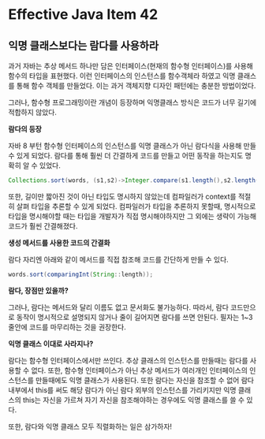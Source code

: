 # Effective Java Item 42

## **익명 클래스보다는 람다를 사용하라**

과거 자바는 추상 메서드 하나만 담은 인터페이스(현재의 함수형 인터페이스)를 사용해 함수의 타입을 표현했다. 이런 인터페이스의 인스턴스를 함수객체라 하였고 익명 클래스를 통해 함수 객체를 만들었다. 이는 과거 객체지향 디자인 패턴에는 충분한 방법이었다.

그러나, 함수형 프로그래밍이란 개념이 등장하며 익명클래스 방식은 코드가 너무 길기에 적합하지 않았다.

**람다의 등장**

자바 8 부턴 함수형 인터페이스의 인스턴스를 익명 클래스가 아닌 람다식을 사용해 만들 수 있게 되었다. 람다를 통해 훨씬 더 간결하게 코드를 만들고 어떤 동작을 하는지도 명확히 알 수 있었다.

```java
Collections.sort(words, (s1,s2)->Integer.compare(s1.length(),s2.length());
```

또한, 길이만 짧아진 것이 아닌 타입도 명시하지 않았는데 컴파일러가 context를 적절히 살펴 타입을 추론할 수 있게 되었다. 컴파일러가 타입을 추론하지 못할때, 명시적으로 타입을 명시해야할 때는 타입을 개발자가 직접 명시해야하지만 그 외에는 생략이 가능해 코드가 훨씬 간결해졌다.

**생성 메서드를 사용한 코드의 간결화**

람다 자리엔 아래와 같이 메서드를 직접 참조해 코드를 간단하게 만들 수 있다.

```java
words.sort(comparingInt(String::length));
```

**람다, 장점만 있을까?**

그러나, 람다는 메서드와 달리 이름도 없고 문서화도 불가능하다. 따라서, 람다 코드만으로 동작이 명시적으로 설명되지 않거나 줄이 길어지면 람다를 쓰면 안된다. 필자는 1~3줄안에 코드를 마무리하는 것을 권장한다.

**익명 클래스 이대로 사라지나?**

람다는 함수형 인터페이스에서만 쓰인다. 추상 클래스의 인스턴스를 만들때는 람다를 사용할 수 없다. 또한, 함수형 인터페이스가 아닌 추상 메서드가 여러개인 인터페이스의 인스턴스를 만들때에도 익명 클래스가 사용된다. 또한 람다는 자신을 참조할 수 없어 람다 내부에서 this를 써도 해당 람다가 아닌 람다 외부의 인스턴스를 가리키지만 익명 클래스의 this는 자신을 가르쳐 자기 자신을 참조해야하는 경우에도 익명 클래스를 쓸 수 있다.

또한, 람다와 익명 클래스 모두 직렬화하는 일은 삼가하자!